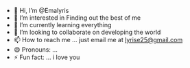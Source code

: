 - 👋 Hi, I’m @Emalyris
- 👀 I’m interested in Finding out the best of me
- 🌱 I’m currently learning everything 
- 💞️ I’m looking to collaborate on developing the world 
- 📫 How to reach me ... just email me at lyrise25@gmail.com
- 😄 Pronouns: ...
- ⚡ Fun fact: ... i love you
  

<!---
Emalyris/Emalyris is a ✨ special ✨ repository because its `README.md` (this file) appears on your GitHub profile.
You can click the Preview link to take a look at your changes.
--->
